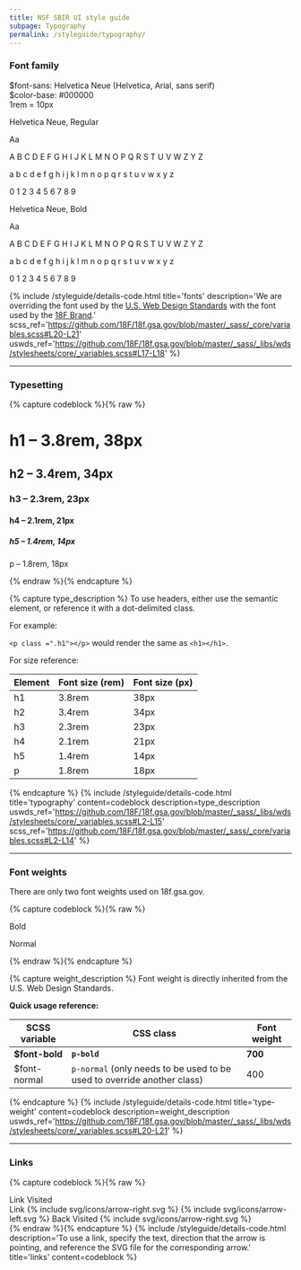 ```yaml
---
title: NSF SBIR UI style guide
subpage: Typography
permalink: /styleguide/typography/
---
```


### Font family
<section class="usa-grid-full">
  <section class="usa-grid-full">
    <div class="usa-width-two-thirds usa-section">
      <div class="box-base-wrapper">
        <span class="intro-font">$font-sans: Helvetica Neue (Helvetica, Arial, sans serif)</span>
        <div class="h5">$color-base: #000000</div>
      </div>
      <div class="box-rem-wrapper" style="">
        <div class="box-rem"></div><span>1rem = 10px</span>
      </div>
    </div>
  </section>
  <div class="usa-width-one-half">
    <p>Helvetica Neue, Regular</p>
    <div class="text-huge"> Aa </div>
    <p>A B C D E F G H I J K L M N O P Q R S T U V W Z Y Z</p>
    <p>a b c d e f g h i j k l m n o p q r s t u v w x y z</p>
    <p>0 1 2 3 4 5 6 7 8 9</p>
  </div>
  <div class="usa-width-one-half p-bold">
    <p>Helvetica Neue, Bold</p>
    <div class="text-huge"> Aa </div>
    <p>A B C D E F G H I J K L M N O P Q R S T U V W Z Y Z</p>
    <p>a b c d e f g h i j k l m n o p q r s t u v w x y z</p>
    <p>0 1 2 3 4 5 6 7 8 9</p>
  </div>
</section>

{% include /styleguide/details-code.html
   title='fonts'
   description='We are overriding the font used by the [U.S. Web Design Standards](https://standards.usa.gov/components/typography/) with the font used by the [18F Brand](https://pages.18f.gov/brand/typography/).'
   scss_ref='https://github.com/18F/18f.gsa.gov/blob/master/_sass/_core/variables.scss#L20-L21'
   uswds_ref='https://github.com/18F/18f.gsa.gov/blob/master/_sass/_libs/wds/stylesheets/core/_variables.scss#L17-L18'
%}

---

### Typesetting

{% capture codeblock %}{% raw %}
<h1>h1 – 3.8rem, 38px</h1>
<h2>h2 – 3.4rem, 34px</h2>
<h3>h3 – 2.3rem, 23px</h3>
<h4>h4 – 2.1rem, 21px</h4>
<h5>h5 – 1.4rem, 14px</h5>
<p>p – 1.8rem, 18px</p>
{% endraw %}{% endcapture %}

{% capture type_description %}
To use headers, either use the semantic element, or reference it with a dot-delimited class.

For example:

`<p class =".h1"></p>` would render the same as `<h1></h1>`.

For size reference:

Element | Font size (rem) | Font size (px)
--- | --- | ---
h1 | 3.8rem | 38px
h2 | 3.4rem | 34px
h3 | 2.3rem | 23px
h4 | 2.1rem | 21px
h5 | 1.4rem | 14px
p | 1.8rem | 18px

{% endcapture %}
{% include /styleguide/details-code.html
   title='typography'
   content=codeblock
   description=type_description
   uswds_ref='https://github.com/18F/18f.gsa.gov/blob/master/_sass/_libs/wds/stylesheets/core/_variables.scss#L2-L15'
   scss_ref='https://github.com/18F/18f.gsa.gov/blob/master/_sass/_core/variables.scss#L2-L14'
%}

---

### Font weights

There are only two font weights used on 18f.gsa.gov.

{% capture codeblock %}{% raw %}
<p class="p-bold">Bold</p>
<p>Normal</p>
{% endraw %}{% endcapture %}

{% capture weight_description %}
Font weight is directly inherited from the U.S. Web Design Standards.

**Quick usage reference:**

SCSS variable | CSS class | Font weight
-- | -- | ---
**$font-bold** | **`p-bold`** | **700**
$font-normal | `p-normal` (only needs to be used to be used to override another class) | 400
{% endcapture %}
{% include /styleguide/details-code.html
   title='type-weight'
   content=codeblock
   description=weight_description
   uswds_ref='https://github.com/18F/18f.gsa.gov/blob/master/_sass/_libs/wds/stylesheets/core/_variables.scss#L20-L21'
%}

---

### Links

{% capture codeblock %}{% raw %}
<div class="styleguide-links-section">
  <a>Link</a>
  <a class="visited">Visited</a>
</div>
<div class="styleguide-links-section">
  <a class="link-arrow-right">
    Link
    {% include svg/icons/arrow-right.svg %}
  </a>
  <a class="link-arrow-left">
    {% include svg/icons/arrow-left.svg %}
    Back
  </a>
  <a class="link-arrow-right visited">
    Visited
    {% include svg/icons/arrow-right.svg %}
  </a>
</div>
{% endraw %}{% endcapture %}
{% include /styleguide/details-code.html
   description='To use a link, specify the text, direction that the arrow is pointing, and reference the SVG file for the corresponding arrow.'
   title='links'
   content=codeblock
%}
